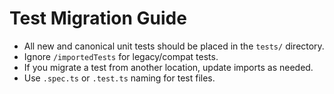 # Test Migration Guide

- All new and canonical unit tests should be placed in the `tests/` directory.
- Ignore `/importedTests` for legacy/compat tests.
- If you migrate a test from another location, update imports as needed.
- Use `.spec.ts` or `.test.ts` naming for test files.
